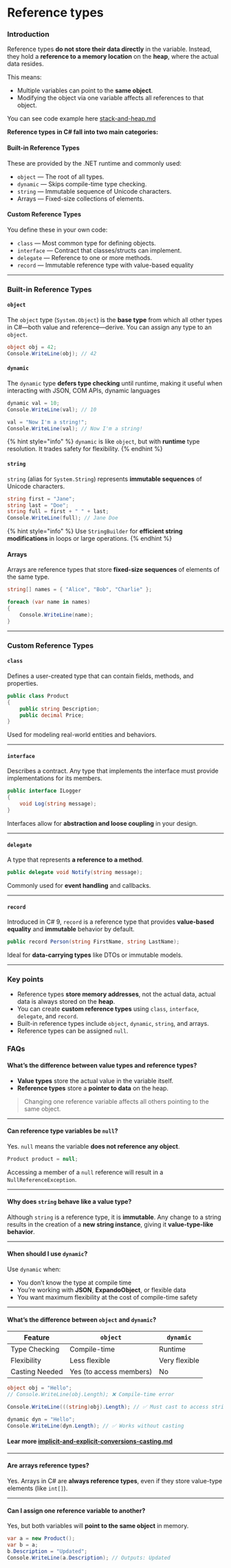 # Reference types

### Introduction

Reference types **do not store their data directly** in the variable. Instead, they hold a **reference to a memory location** on the **heap**, where the actual data resides.&#x20;

This means:

* Multiple variables can point to the **same object**.
* Modifying the object via one variable affects all references to that object.

You can see code example here [stack-and-heap.md](../../memory-management/stack-and-heap.md "mention")&#x20;



**Reference types in C# fall into two main categories:**

#### Built-in Reference Types

These are provided by the .NET runtime and commonly used:

* `object` — The root of all types.
* `dynamic` — Skips compile-time type checking.
* `string` — Immutable sequence of Unicode characters.
* Arrays — Fixed-size collections of elements.

#### Custom Reference Types

You define these in your own code:

* `class` — Most common type for defining objects.
* `interface` — Contract that classes/structs can implement.
* `delegate` — Reference to one or more methods.
* `record` — Immutable reference type with value-based equality

***

### Built-in Reference Types

#### `object`

The `object` type (`System.Object`) is the **base type** from which all other types in C#—both value and reference—derive. You can assign any type to an `object`.

```csharp
object obj = 42;
Console.WriteLine(obj); // 42
```

#### `dynamic`

The `dynamic` type **defers type checking** until runtime, making it useful when interacting with JSON, COM APIs, dynamic languages

```csharp
dynamic val = 10;
Console.WriteLine(val); // 10

val = "Now I'm a string!";
Console.WriteLine(val); // Now I'm a string!
```

{% hint style="info" %}
`dynamic` is like `object`, but with **runtime** type resolution. It trades safety for flexibility.
{% endhint %}

#### `string`

`string` (alias for `System.String`) represents **immutable sequences** of Unicode characters.

```csharp
string first = "Jane";
string last = "Doe";
string full = first + " " + last;
Console.WriteLine(full); // Jane Doe
```

{% hint style="info" %}
Use `StringBuilder` for **efficient string modifications** in loops or large operations.
{% endhint %}

#### Arrays

Arrays are reference types that store **fixed-size sequences** of elements of the same type.

```csharp
string[] names = { "Alice", "Bob", "Charlie" };

foreach (var name in names)
{
    Console.WriteLine(name);
}
```

***

### Custom Reference Types

#### `class`

Defines a user-created type that can contain fields, methods, and properties.

```csharp
public class Product
{
    public string Description;
    public decimal Price;
}
```

Used for modeling real-world entities and behaviors.

***

#### `interface`

Describes a contract. Any type that implements the interface must provide implementations for its members.

```csharp
public interface ILogger
{
    void Log(string message);
}
```

Interfaces allow for **abstraction and loose coupling** in your design.

***

#### `delegate`

A type that represents **a reference to a method**.

```csharp
public delegate void Notify(string message);
```

Commonly used for **event handling** and callbacks.

***

#### `record`

Introduced in C# 9, `record` is a reference type that provides **value-based equality** and **immutable** behavior by default.

```csharp
public record Person(string FirstName, string LastName);
```

Ideal for **data-carrying types** like DTOs or immutable models.

***

### Key points

* Reference types **store memory addresses**, not the actual data, actual data is always stored on the **heap**.
* You can create **custom reference types** using `class`, `interface`, `delegate`, and `record`.
* Built-in reference types include `object`, `dynamic`, `string`, and arrays.
* Reference types can be assigned `null`.



### FAQs

#### What’s the difference between value types and reference types?

* **Value types** store the actual value in the variable itself.
* **Reference types** store a **pointer to data** on the heap.

> Changing one reference variable affects all others pointing to the same object.

***

#### Can reference type variables be `null`?

Yes. `null` means the variable **does not reference any object**.

```csharp
Product product = null;
```

Accessing a member of a `null` reference will result in a `NullReferenceException`.

***

#### Why does `string` behave like a value type?

Although `string` is a reference type, it is **immutable**. Any change to a string results in the creation of a **new string instance**, giving it **value-type-like behavior**.

***

#### When should I use `dynamic`?

Use `dynamic` when:

* You don’t know the type at compile time
* You’re working with **JSON**, **ExpandoObject**, or flexible data
* You want maximum flexibility at the cost of compile-time safety

***

#### What’s the difference between `object` and `dynamic`?

| Feature        | `object`                | `dynamic`     |
| -------------- | ----------------------- | ------------- |
| Type Checking  | Compile-time            | Runtime       |
| Flexibility    | Less flexible           | Very flexible |
| Casting Needed | Yes (to access members) | No            |

```csharp
object obj = "Hello";
// Console.WriteLine(obj.Length); ❌ Compile-time error

Console.WriteLine(((string)obj).Length); // ✅ Must cast to access string members

dynamic dyn = "Hello";
Console.WriteLine(dyn.Length); // ✅ Works without casting

```

#### Lear more [implicit-and-explicit-conversions-casting.md](implicit-and-explicit-conversions-casting.md "mention")

***

#### Are arrays reference types?

Yes. Arrays in C# are **always reference types**, even if they store value-type elements (like `int[]`).

***

#### Can I assign one reference variable to another?

Yes, but both variables will **point to the same object** in memory.

```csharp
var a = new Product();
var b = a;
b.Description = "Updated"; 
Console.WriteLine(a.Description); // Outputs: Updated
```



